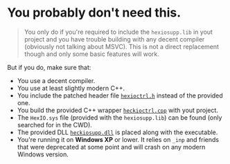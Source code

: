 # You probably don't need this.

> You only do if you're required to include the `hexiosupp.lib` in yout project and you have trouble building with any decent compiler (obviously not talking about MSVC). This is not a direct replacement though and only some basic features will work.

But if you do, make sure that:
- You use a decent compiler.
- You use at least slightly modern C++.
- You include the patched header file [`hexioctrl.h`](hexioctrl.h) instead of the provided one.
- You build the provided C++ wrapper [`heckioctrl.cpp`](heckioctrl.cpp) with yout project.
- The `HexIO.sys` file (provided with the `hexiosupp.lib`) can be found (only searched for in the CWD).
- The provided DLL [`heckiosupp.dll`](heckiosupp.dll) is placed along with the executable.
- You're running it on **Windows XP** or lower. It relies on `_inp` and friends that were deprecated at some point and will crash on any modern Windows version. 
